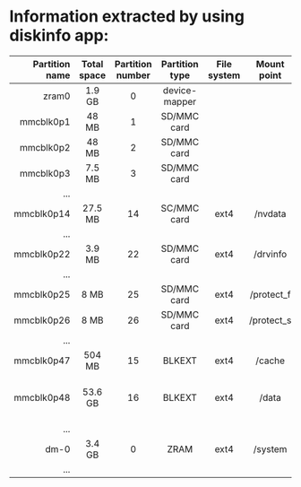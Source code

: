 Information extracted by using diskinfo app:
========================================================================================

Partition name   |  Total space  |  Partition number  | Partition type  | File system  | Mount point | Access type  | Block size  | Additional information
----------------:|:-------------:|:------------------:|:---------------:|:------------:|:-----------:|:------------:|:-----------:|:--------------------------------------------
zram0            | 1.9 GB        | 0                  | device-mapper   |              |             |              |             | swap-partition
mmcblk0p1        | 48 MB         | 1                  | SD/MMC card     |              |             |              |             |
mmcblk0p2        | 48 MB         | 2                  | SD/MMC card     |              |             |              |             |
mmcblk0p3        | 7.5 MB        | 3                  | SD/MMC card     |              |             |              |             |
...              |               |                    |                 |              |             |              |             |
mmcblk0p14       | 27.5 MB       | 14                 | SC/MMC card     | ext4         | /nvdata     | R/W          |             |
...              |               |                    |                 |              |             |              |             |
mmcblk0p22       | 3.9 MB        | 22                 | SD/MMC card     | ext4         | /drvinfo    | R/W          |             |
...              |               |                    |                 |              |             |              |             |
mmcblk0p25       | 8 MB          | 25                 | SD/MMC card     | ext4         | /protect_f  | R/W          | 4 KB        |
mmcblk0p26       | 8 MB          | 26                 | SD/MMC card     | ext4         | /protect_s  | R/W          | 4 KB        |
...              |               |                    |                 |              |             |              |             |
mmcblk0p47       | 504 MB        | 15                 | BLKEXT          | ext4         | /cache      | R/W          | 4 KB        |
mmcblk0p48       | 53.6 GB       | 16                 | BLKEXT          | ext4         | /data       | R/W          | 4 KB        | encrypted, decrypted in /dev/block/dm-1
...              |               |                    |                 |              |             |              |             |
dm-0             | 3.4 GB        | 0                  | ZRAM            | ext4         | /system     | R            | 4 KB        |
...              |               |                    |                 |              |             |              |             |

